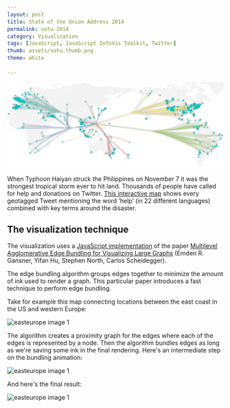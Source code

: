 ```yaml
---
layout: post
title: State of the Union Address 2014
permalink: sotu-2014
category: Visualization
tags: [JavaScript, JavaScript InfoVis Toolkit, Twitter]
thumb: assets/sotu.thumb.png
theme: white

---
```


![Map picture](/assets/philippines/1.png)

When Typhoon Haiyan struck the Philippines on November 7 it was the strongest tropical storm ever to hit land. Thousands of people have called for help and donations on Twitter. [This interactive map](http://twitter.github.io/interactive/philippines/) shows every geotagged Tweet mentioning the word ‘help’ (in 22 different languages) combined with key terms around the disaster.

## The visualization technique

The visualization uses a [JavaScript implementation](http://github.com/philogb/mingle) of the paper [Multilevel Agglomerative Edge Bundling
for Visualizing Large Graphs](http://www2.research.att.com/~yifanhu/PUB/edge_bundling.pdf)
 (Emden R. Gansner, Yifan Hu, Stephen North, Carlos Scheidegger).

The edge bundling algorithm groups edges together to minimize the amount of
ink used to render a graph. This particular paper introduces a fast
technique to perform edge bundling.

Take for example this map connecting locations between the east coast in
the US and western Europe:

![easteurope image 1](https://raw.github.com/philogb/mingle/master/img/easteurope1.png)

The algorithm creates a proximity graph for the edges where each of the
edges is represented by a node. Then the algorithm bundles edges as long
as we're saving some ink in the final rendering. Here's an intermediate
step on the bundling animation:

![easteurope image 1](https://raw.github.com/philogb/mingle/master/img/easteurope2.png)

And here's the final result:

![easteurope image 1](https://raw.github.com/philogb/mingle/master/img/easteurope3.png)


